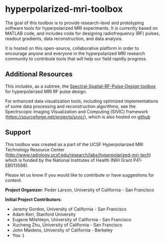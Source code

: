 # hyperpolarized-mri-toolbox

The goal of this toolbox is to provide research-level and prototyping software tools for hyperpolarized MRI experiments. It is currently based on MATLAB code, and includes code for designing radiofrequency (RF) pulses, readout gradients, data reconstruction, and data analysis.

It is hosted on this open-source, collaborative platform in order to encourage anyone and everyone in the hyperpolarized MRI research community to contribute tools that will help our field rapidly progress.

## Additional Resources

This includes, as a subtree, the
[Spectral-Spatial-RF-Pulse-Design toolbox](https://github.com/agentmess/Spectral-Spatial-RF-Pulse-Design) for hyperpolarized MRI RF pulse design.
<!-- 
git subtree add --prefix RF_pulses/spectral_spatial https://github.com/agentmess/Spectral-Spatial-RF-Pulse-Design.git master --squash
git subtree pull --prefix RF_pulses/spectral_spatial https://github.com/agentmess/Spectral-Spatial-RF-Pulse-Design.git master --squash

 -->

For enhanced data visualization tools, including optimized implementations of some data processing and reconstruction algorithms, see the Spectrscopic Imaging VIsualization and Computing (SIVIC) framework (https://sourceforge.net/projects/sivic/), which is also hosted on [github](https://github.com/SIVICLab/sivic)

## Support

This toolbox was created as a part of the UCSF Hyperpolarized MRI Technology Resource Center (http://www.radiology.ucsf.edu/research/labs/hyperpolarized-mri-tech) which is funded by the National Institutes of Health (NIH Grant P41-EB013598).

Please let us know if you would like to contribute or have suggestions for content.

**Project Organizer**: Peder Larson, University of California - San Francisco

**Initial Project Contributors**: 
* Jeremy Gordon, University of California - San Francisco
* Adam Kerr, Stanford University
* Eugene Milshteyn, University of California - San Francisco
* Xucheng Zhu, University of California - San Francisco
* John Maidens, University of California - Berkeley
* You :)
